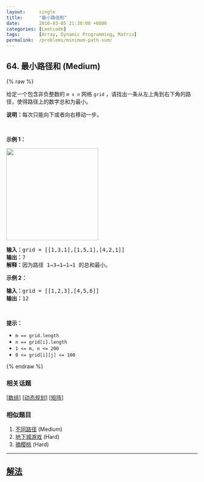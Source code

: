 ```yaml
---
layout:     single
title:      "最小路径和"
date:       2016-03-05 21:30:00 +0800
categories: [Leetcode]
tags:       [Array, Dynamic Programming, Matrix]
permalink:  /problems/minimum-path-sum/
---
```


## 64. 最小路径和 (Medium)

{% raw %}

<p>给定一个包含非负整数的 <code><em>m</em> x <em>n</em></code> 网格 <code>grid</code> ，请找出一条从左上角到右下角的路径，使得路径上的数字总和为最小。</p>

<p><strong>说明：</strong>每次只能向下或者向右移动一步。</p>

<p> </p>

<p><strong>示例 1：</strong></p>
<img alt="" src="https://assets.leetcode.com/uploads/2020/11/05/minpath.jpg" style="width: 242px; height: 242px;" />
<pre>
<strong>输入：</strong>grid = [[1,3,1],[1,5,1],[4,2,1]]
<strong>输出：</strong>7
<strong>解释：</strong>因为路径 1→3→1→1→1 的总和最小。
</pre>

<p><strong>示例 2：</strong></p>

<pre>
<strong>输入：</strong>grid = [[1,2,3],[4,5,6]]
<strong>输出：</strong>12
</pre>

<p> </p>

<p><strong>提示：</strong></p>

<ul>
	<li><code>m == grid.length</code></li>
	<li><code>n == grid[i].length</code></li>
	<li><code>1 <= m, n <= 200</code></li>
	<li><code>0 <= grid[i][j] <= 100</code></li>
</ul>

{% endraw %}

### 相关话题
  [[数组](https://github.com/openset/leetcode/tree/master/tag/array/README.md)]
  [[动态规划](https://github.com/openset/leetcode/tree/master/tag/dynamic-programming/README.md)]
  [[矩阵](https://github.com/openset/leetcode/tree/master/tag/matrix/README.md)]

### 相似题目
  1. [不同路径](/problems/unique-paths) (Medium)
  1. [地下城游戏](/problems/dungeon-game) (Hard)
  1. [摘樱桃](/problems/cherry-pickup) (Hard)

---

## [解法](https://github.com/openset/leetcode/tree/master/problems/minimum-path-sum)
